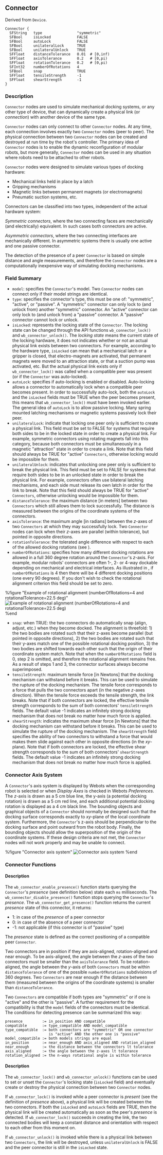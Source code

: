 ## Connector

Derived from `Device`.


```
Connector {
  SFString   type                "symmetric"
  SFBool     isLocked            FALSE
  SFBool     autoLock            FALSE
  SFBool     unilateralLock      TRUE
  SFBool     unilateralUnlock    TRUE
  SFFloat    distanceTolerance   0.01  # [0,inf)
  SFFloat    axisTolerance       0.2   # [0,pi)
  SFFloat    rotationTolerance   0.2   # [0,pi)
  SFInt32    numberOfRotations   4
  SFBool     snap                TRUE
  SFFloat    tensileStrength     -1
  SFFloat    shearStrength       -1
}
```

### Description

`Connector` nodes are used to simulate mechanical docking systems, or any other
type of device, that can dynamically create a physical link (or *connection*)
with another device of the same type.

`Connector` nodes can only connect to other `Connector` nodes. At any time, each
connection involves exactly two `Connector` nodes (peer to peer). The physical
connection between two `Connector` nodes can be created and destroyed at run
time by the robot's controller. The primary idea of `Connector` nodes is to
enable the dynamic reconfiguration of modular robots, but more generally,
`Connector` nodes can be used in any situation where robots need to be attached
to other robots.

`Connector` nodes were designed to simulate various types of docking hardware:

- Mechanical links held in place by a latch
- Gripping mechanisms
- Magnetic links between permanent magnets (or electromagnets)
- Pneumatic suction systems, etc.

Connectors can be classified into two types, independent of the actual hardware
system:

*Symmetric connectors*, where the two connecting faces are mechanically (and
electrically) equivalent. In such cases both connectors are active.

*Asymmetric connectors*, where the two connecting interfaces are mechanically
different. In asymmetric systems there is usually one active and one passive
connector.

The detection of the presence of a peer `Connector` is based on simple distance
and angle measurements, and therefore the `Connector` nodes are a
computationally inexpensive way of simulating docking mechanisms.

### Field Summary

- `model`: specifies the `Connector`'s model. Two `Connector` nodes can connect only if their model strings are identical.
- `type`: specifies the connector's type, this must be one of: "symmetric", "active", or "passive". A "symmetric" connector can only lock to (and unlock from) another "symmetric" connector. An "active" connector can only lock to (and unlock from) a "passive" connector. A "passive" connector cannot lock or unlock.
- `isLocked`: represents the locking state of the `Connector`. The locking state can be changed through the API functions `wb_connector_lock()` and `wb_connector_unlock()`. The *locking state* means the current state of the locking hardware, it does not indicates whether or not an actual physical link exists between two connectors. For example, according to the hardware type, `isLocked` can mean that a mechanical latch or a gripper is closed, that electro-magnets are activated, that permanent magnets were moved to an attraction state, or that a suction pump was activated, etc. But the actual physical link exists only if `wb_connector_lock()` was called when a compatible peer was present (or if the `Connector` was auto-locked).
- `autoLock`: specifies if auto-locking is enabled or disabled. Auto-locking allows a connector to automatically lock when a compatible peer becomes present. In order to successfully auto-lock, both the `autoLock` and the `isLocked` fields must be TRUE when the peer becomes present, this means that `wb_connector_lock()` must have been invoked earlier. The general idea of `autoLock` is to allow passive locking. Many spring mounted latching mechanisms or magnetic systems passively lock their peer.
- `unilateralLock`: indicate that locking one peer only is sufficient to create a physical link. This field must be set to FALSE for systems that require both sides to be in the locked state in order to create a physical link. For example, symmetric connectors using rotating magnets fall into this category, because both connectors must be simultaneously in a magnetic "attraction" state in order to create a link. Note that this field should always be TRUE for "active" `Connectors`, otherwise locking would be impossible for them.
- `unilateralUnlock`: indicates that unlocking one peer only is sufficient to break the physical link. This field must be set to FALSE for systems that require both sides to be in an unlocked state in order to break the physical link. For example, connectors often use bilateral latching mechanisms, and each side must release its own latch in order for the link to break. Note that this field should always be TRUE for "active" `Connectors`, otherwise unlocking would be impossible for them.
- `distanceTolerance`: the maximum distance [in meters] between two `Connectors` which still allows them to lock successfully. The distance is measured between the origins of the coordinate systems of the connectors.
- `axisTolerance`: the maximum angle [in radians] between the *z*-axes of two `Connectors` at which they may successfully lock. Two `Connector` nodes can lock when their *z*-axes are parallel (within tolerance), but pointed in opposite directions.
- `rotationTolerance`: the tolerated angle difference with respect to each of the allowed docking rotations (see ).
- `numberOfRotations`: specifies how many different docking rotations are allowed in a full 360 degree rotation around the `Connector`'s *z*-axis. For example, modular robots' connectors are often 1-, 2- or 4-way dockable depending on mechanical and electrical interfaces. As illustrated in , if `numberOfRotations` is 4 then there will be 4 different docking positions (one every 90 degrees). If you don't wish to check the rotational alignment criterion this field should be set to zero.


%figure "Example of rotational alignment (numberOfRotations=4 and rotationalTolerance=22.5 deg)"
![Example of rotational alignment (numberOfRotations=4 and rotationalTolerance=22.5 deg)](pdf/connector_alignment.pdf.png)
%end


- `snap`: when TRUE: the two connectors do automatically snap (align, adjust, etc.) when they become docked. The alignment is threefold: 1) the two bodies are rotated such that their z-axes become parallel (but pointed in opposite directions), 2) the two bodies are rotated such that their y-axes match one of the possible rotational docking position, 3) the two bodies are shifted towards each other such that the origin of their coordinate system match. Note that when the `numberOfRotations` field is 0, step 2 is omitted, and therefore the rotational alignment remains free. As a result of steps 1 and 3, the connector surfaces always become superimposed.
- `tensileStrength`: maximum tensile force [in Newtons] that the docking mechanism can withstand before it breaks. This can be used to simulate the rupture of the docking mechanism. The tensile force corresponds to a force that pulls the two connectors apart (in the negative *z*-axes direction). When the tensile force exceeds the tensile strength, the link breaks. Note that if both connectors are locked, the effective tensile strength corresponds to the sum of both connectors' `tensileStrength` fields. The default value -1 indicates an infinitely strong docking mechanism that does not break no matter how much force is applied.
- `shearStrength`: indicates the maximum shear force [in Newtons] that the docking mechanism can withstand before it breaks. This can be used to simulate the rupture of the docking mechanism. The `shearStrength` field specifies the ability of two connectors to withstand a force that would makes them slide against each other in opposite directions (in the *xy*-plane). Note that if both connectors are locked, the effective shear strength corresponds to the sum of both connectors' `shearStrength` fields. The default value -1 indicates an infinitely strong docking mechanism that does not break no matter how much force is applied.

### Connector Axis System

A `Connector`'s axis system is displayed by Webots when the corresponding robot
is selected or when *Display Axes* is checked in Webots *Preferences*. The
*z*-axis is drawn as a 5 cm blue line, the y-axis (a potential docking rotation)
is drawn as a 5 cm red line, and each additional potential docking rotation is
displayed as a 4 cm black line. The bounding objects and graphical objects of a
`Connector` should normally be designed such that the docking surface
corresponds exactly to *xy*-plane of the local coordinate system. Furthermore,
the `Connector`'s z-axis should be perpendicular to the docking surface and
point outward from the robot body. Finally, the bounding objects should allow
the superposition of the origin of the coordinate systems. If these design
criteria are not met, the `Connector` nodes will not work properly and may be
unable to connect.


%figure "Connector axis system"
![Connector axis system](png/connector_axes.png)
%end

### Connector Functions

#### Description

The `wb_connector_enable_presence()` function starts querying the `Connector`'s
*presence* (see definition below) state each `ms` milliseconds. The
`wb_connector_disable_presence()` function stops querying the `Connector`'s
*presence*. The `wb_connector_get_presence()` function returns the current
*presence* state of this connector, it returns:

- 1: in case of the *presence* of a peer connector
- 0: in case of the absence of a peer connector
- -1: not applicable (if this connector is of "passive" type)

The *presence* state is defined as the correct positioning of a compatible peer
`Connector`.

Two connectors are in position if they are axis-aligned, rotation-aligned and
near enough. To be axis-aligned, the angle between the *z*-axes of the two
connectors must be smaller than the `axisTolerance` field. To be rotation-
aligned, the angle between the *y*-axis of both `Connectors` must be within
`distanceTolerance` of one of the possible `numberOfRotations` subdivisions of
360 degrees. Two `Connectors` are near enough if the distance between them
(measured between the origins of the coordinate systems) is smaller than
`distanceTolerance`.

Two `Connectors` are compatible if both types are "symmetric" or if one is
"active" and the other is "passive". A further requirement for the compatibility
is that the `model` fields of the connectors must be identical. The conditions
for detecting presence can be summarized this way:


```
presence         := in_position AND compatible
compatible       := type_compatible AND model_compatible
type_compatible  := both connectors are "symmetric" OR one connector
                    is "active" AND the other one is "passive"
model_compatible := both models strings are equal
in_position      := near_enough AND axis_aligned AND rotation_aligned
near_enough      := the distance between the connectors lt tolerance
axis_aligned     := the angle between the z-axes lt tolerance
rotation_aligned := the n-ways rotational angle is within tolerance
```


#### Description

The `wb_connector_lock()` and `wb_connector_unlock()` functions can be used to
set or unset the `Connector`'s locking state (`isLocked` field) and eventually
create or destroy the physical connection between two `Connector` nodes.

If `wb_connector_lock()` is invoked while a peer connector is *present* (see the
definition of *presence* above), a physical link will be created between the two
connectors. If both the `isLocked` and `autoLock` fields are TRUE, then the
physical link will be created automatically as soon as the peer's *presence* is
detected. If `wb_connector_lock()` succeeds in creating the link, the two
connected bodies will keep a constant distance and orientation with respect to
each other from this moment on.

If `wb_connector_unlock()` is invoked while there is a physical link between two
`Connectors`, the link will be destroyed, unless `unilateralUnlock` is FALSE and
the peer connector is still in the `isLocked` state.

